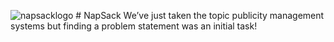 ![napsacklogo](https://user-images.githubusercontent.com/96968334/172035438-dd9d51c5-09ad-4f2d-8c65-0f374d012c77.png) # NapSack
We’ve just taken the topic publicity management systems but finding a problem statement was an initial task!
